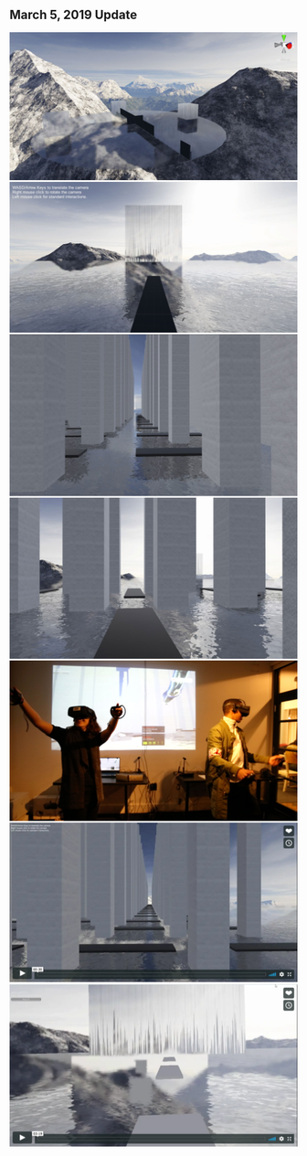 ## March 5, 2019 Update
![screenshot 1](img/inmemoriam1.jpg)
![screenshot 2](img/inmemoriam2.jpg)
![screenshot 3](img/inmemoriam3.jpg)
![screenshot 4](img/inmemoriam4.jpg)
![screenshot 5](img/inmemoriam5.jpg)
[![screenshot 6](img/inmemoriam6.png)](https://vimeo.com/321570246/f6e9fab1d3)
[![screenshot 7](img/inmemoriam7.png)](https://vimeo.com/321569152/bf1f5273a1)
